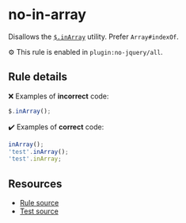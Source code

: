 # no-in-array

Disallows the [`$.inArray`](https://api.jquery.com/jQuery.inArray/) utility. Prefer `Array#indexOf`.

⚙️ This rule is enabled in `plugin:no-jquery/all`.

## Rule details

❌ Examples of **incorrect** code:
```js
$.inArray();
```

✔️ Examples of **correct** code:
```js
inArray();
'test'.inArray();
'test'.inArray;
```

## Resources

* [Rule source](/src/rules/no-in-array.js)
* [Test source](/src/tests/no-in-array.js)
